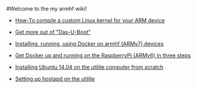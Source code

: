 #Welcome to the my armhf wiki!

* [How-To compile a custom Linux kernel for your ARM device](https://github.com/umiddelb/armhf/wiki/How-To-compile-a-custom-Linux-kernel-for-your-ARM-device)

* [Get more out of "Das-U-Boot"](https://github.com/umiddelb/armhf/wiki/Get-more-out-of-%22Das-U-Boot%22)

* [Installing, running, using Docker on armhf (ARMv7) devices](https://github.com/umiddelb/armhf/wiki/Installing,-running,-using-docker-on-armhf-(ARMv7)-devices)

* [Get Docker up and running on the RaspberryPi (ARMv6) in three steps](https://github.com/umiddelb/armhf/wiki/Get-Docker-up-and-running-on-the-RaspberryPi-%28ARMv6%29-in-three-steps)

* [Installing Ubuntu 14.04 on the utilite computer from scratch](https://github.com/umiddelb/armhf/wiki/Installing-Ubuntu-14.04-on-the-utilite-computer-from-scratch)

* [Setting up hostapd on the utilite](https://github.com/umiddelb/armhf/wiki/Setting-up-hostapd-on-the-utilite)